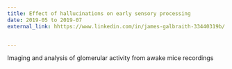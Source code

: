 ```yaml
---
title: Effect of hallucinations on early sensory processing
date: 2019-05 to 2019-07
external_link: hhttps://www.linkedin.com/in/james-galbraith-33440319b/


---
```


Imaging and analysis of glomerular activity from awake mice recordings
<!--more-->